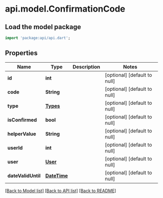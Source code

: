 # api.model.ConfirmationCode

## Load the model package
```dart
import 'package:api/api.dart';
```

## Properties
Name | Type | Description | Notes
------------ | ------------- | ------------- | -------------
**id** | **int** |  | [optional] [default to null]
**code** | **String** |  | [optional] [default to null]
**type** | [**Types**](Types.md) |  | [optional] [default to null]
**isConfirmed** | **bool** |  | [optional] [default to null]
**helperValue** | **String** |  | [optional] [default to null]
**userId** | **int** |  | [optional] [default to null]
**user** | [**User**](User.md) |  | [optional] [default to null]
**dateValidUntil** | [**DateTime**](DateTime.md) |  | [optional] [default to null]

[[Back to Model list]](../README.md#documentation-for-models) [[Back to API list]](../README.md#documentation-for-api-endpoints) [[Back to README]](../README.md)


